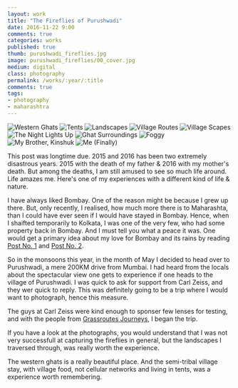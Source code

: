 ```yaml
---
layout: work
title: "The Fireflies of Purushwadi"
date: 2016-11-22 9:00
comments: true
categories: works
published: true
thumb: purushwadi_fireflies.jpg
image: purushwadi_fireflies/00_cover.jpg
medium: digital
class: photography
permalink: /works/:year/:title
comments: true
tags:
- photography
- maharashtra
---
```


<p>
  <div class="fotorama" data-keyboard="true" data-arrows="true" data-click="true" data-swipe="true" data-autoplay="true" data-loop="true" data-allowfullscreen="native">
      <img src="/images/works/purushwadi_fireflies/p.000.jpg" alt="Western Ghats" data-caption="Western Ghats">
      <img src="/images/works/purushwadi_fireflies/p.001.jpg" alt="Tents" data-caption="Tents">
      <img src="/images/works/purushwadi_fireflies/p.007.jpg" alt="Landscapes" data-caption="Landscapes">
      <img src="/images/works/purushwadi_fireflies/p.009.jpg" alt="Village Routes" data-caption="Village Routes">
      <img src="/images/works/purushwadi_fireflies/p.010.jpg" alt="Village Scapes" data-caption="Village Scapes">
      <img src="/images/works/purushwadi_fireflies/p.014.jpg" alt="The Night Lights Up" data-caption="The Night Lights Up">
      <img src="/images/works/purushwadi_fireflies/p.011.jpg" alt="Ghat Surroundings" data-caption="Ghat Surroundings">
      <img src="/images/works/purushwadi_fireflies/p.013.jpg" alt="Foggy" data-caption="Foggy">
      <img src="/images/works/purushwadi_fireflies/p.006.jpg" alt="My Brother, Kinshuk" data-caption="My Brother, Kinshuk">
      <img src="/images/works/purushwadi_fireflies/p.000.a.jpg" alt="Me (Finally)" data-caption="Me (Finally)">
  </div>
</p>

This post was longtime due. 2015 and 2016 has been two extremely disastrous years. 2015 with the death of my father & 2016 with my mother's death. But among the deaths, I am still amused to see so much life around. Life amazes me. Here's one of my experiences with a different kind of life & nature. 

I have always liked Bombay. One of the reason might be because I grew up there. But, only recently, I realised, how much more there is to Maharashta, than I could have ever seen if I would have stayed in Bombay. Hence, when I shaifted temporarily to Kolkata, I was one of the very few, who had some property back in Bombay. And I must tell you what a peace it was. One would get a primary idea about my love for Bombay and its rains by reading [Post No. 1](http://kalam.upamanyu.in/writings/rains/) and [Post No. 2](http://kalam.upamanyu.in/writings/washed-away-2/).

So in the monsoons this year, in the month of May I decided to head over to Purushwadi, a mere 200KM drive from Mumbai. I had heard from the locals about the spectacular view one gets to experience if one heads to the village of Purushwadi. I was quick to ask for support from Carl Zeiss, and they wer quick to reply. This was definitely going to be a trip where I would want to photograph, hence this measure.

The guys at Carl Zeiss were kind enough to sponser few lenses for testing, and with the people from [Grassroutes Journeys](http://www.grassroutes.co.in/), I began the trip.

If you have a look at the photographs, you would understand that I was not very successfull at capturing the fireflies in general, but the landscapes I traversed through, was really worth the experience.

The western ghats is a really beautiful place. And the semi-tribal village stay, with village food, not cellular networks and living in tents, was a experience worth remembering.